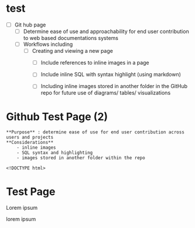 # test

- [ ] Git hub page 
    - [ ] Determine ease of use and approachability for end user contribution to web based documentations systems 
    - [ ] Workflows including 
        - [ ] Creating and viewing a new page 
            - [ ] Include references to inline images in a page 
            - [ ] Include inline SQL with syntax highlight (using markdown) 
            - [ ] Including inline images stored in another folder in the GitHub repo for future use of diagrams/ tables/ visualizations 
          

# Github Test Page (2)
    **Purpose** : determine ease of use for end user contribution across users and projects 
    **Considerations** 
        - inline images
        - SQL syntax and highlighting 
        - images stored in another folder within the repo 
    
    <!DOCTYPE html>
<html lang="en" dir="ltr">
  <head>
    <meta charset="utf-8">
    <title></title>
  </head>
  <body>
    <h1>Test Page</h1>
    <p>Lorem ipsum</p>
    <p>lorem ipsum</p>
  </body>
</html>
